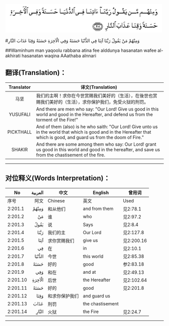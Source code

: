 ![002:201](images/002_201.gif)

#وَمِنْهُمْ مَنْ يَقُولُ رَبَّنَا آتِنَا فِي الدُّنْيَا حَسَنَةً وَفِي الْآخِرَةِ حَسَنَةً وَقِنَا عَذَابَ النَّارِ 

##Waminhum man yaqoolu rabbana atina fee alddunya hasanatan wafee al-akhirati hasanatan waqina AAathaba alnnari 

## 翻译(Translation)：

| Translator | 译文(Translation)                                            |
| :--------: | ------------------------------------------------------------ |
|    马坚    | 我们的主啊！求你在今世赏赐我们美好的（生活），在後世也赏赐我们美好的（生活），求你保护我们，免受火狱的刑罚。 |
|  YUSUFALI  | And there are men who say: "Our Lord! Give us good in this world and good in the Hereafter, and defend us from the torment of the Fire!" |
| PICKTHALL  | And of them (also) is he who saith: "Our Lord! Give unto us in the world that which is good and in the Hereafter that which is good, and guard us from the doom of Fire." |
|   SHAKIR   | And there are some among them who say: Our Lord! grant us good in this world and good in the hereafter, and save us from the chastisement of the fire. |

---

## 对位释义(Words Interpretation)：

| No   | العربية | 中文    | English | 曾用词 |
| ---- | ------: | ------- | ------- | ------ |
| 序号 |    阿文 | Chinese | 英文    | Used   |
| 2:201.1  | وَمِنْهُمْ  | 和从他们   | and from them | 见2:78.1   |
| 2:201.2  | مَنْ     | 谁         | who           | 见2:97.2   |
| 2:201.3  | يَقُولُ   | 说         | Says          | 见2:8.4    |
| 2:201.4  | رَبَّنَا   | 我们的主   | Our Lord      | 见2:127.8  |
| 2:201.5  | آتِنَا   | 求你赏赐我们 | give us       | 见2:200.16 |
| 2:201.6  | فِي     | 在         | in            | 见2:10.1   |
| 2:201.7  | الدُّنْيَا | 今世       | this world    | 见2:85.38  |
| 2:201.8  | حَسَنَةً   | 好的       | good          | 参2:83.18  |
| 2:201.9  | وَفِي    | 和在       | and at        | 见2:49.13  |
| 2:201.10 | الْآخِرَةِ | 后世       | the Hereafter | 见2:102.64 |
| 2:201.11 | حَسَنَةً   | 好的       | good          | 见2:201.8  |
| 2:201.12 | وَقِنَا   | 和求你保护我们 | and guard us  |            |
| 2:201.13 | عَذَابَ   | 刑罚       | the chastisement |            |
| 2:201.14 | النَّارِ  | 火狱       | the Fire      | 见2:24.7   |

---

